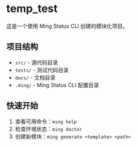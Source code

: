 # temp_test

这是一个使用 Ming Status CLI 创建的模块化项目。

## 项目结构

- `src/` - 源代码目录
- `tests/` - 测试代码目录  
- `docs/` - 文档目录
- `.ming/` - Ming Status CLI 配置目录

## 快速开始

1. 查看可用命令：`ming help`
2. 检查环境状态：`ming doctor`
3. 创建新模块：`ming generate <template> <path>`

